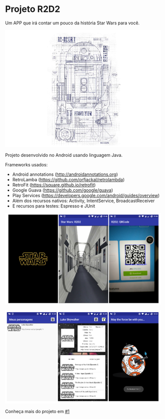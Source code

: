 # Projeto R2D2

<p>Um APP que irá contar um pouco da história Star Wars para você.</p>

![R2D2](app/src/main/res/drawable/r2d2_013.png)

Projeto desenvolvido no Android usando linguagem Java.

Frameworks usados:

* Android annotations (http://androidannotations.org)
* RetroLamba (https://github.com/orfjackal/retrolambda)
* RetroFit (https://square.github.io/retrofit)
* Google Guava (https://github.com/google/guava)
* Play Services (https://developers.google.com/android/guides/overview)
* Além dos recursos nativos: Activity, IntentService, BroadcastReceiver
* E recursos para testes: Espresso e JUnit 

![R2D2](img/scream_01.png)

![R2D2](img/scream_02.png)

Conheça mais do projeto em [#1](https://github.com/emprestes/r2d2/issues/1)